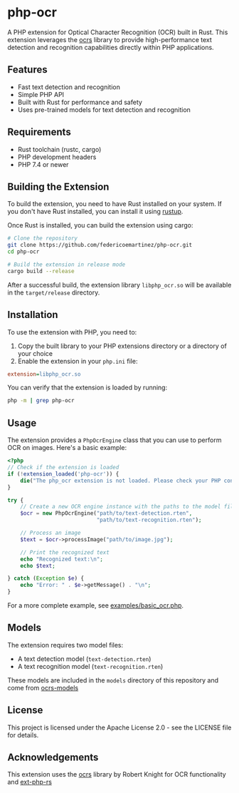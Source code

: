 # php-ocr

A PHP extension for Optical Character Recognition (OCR) built in Rust. This extension leverages the [ocrs](https://github.com/robertknight/ocrs) library to provide high-performance text detection and recognition capabilities directly within PHP applications.

## Features

- Fast text detection and recognition
- Simple PHP API
- Built with Rust for performance and safety
- Uses pre-trained models for text detection and recognition

## Requirements

- Rust toolchain (rustc, cargo)
- PHP development headers
- PHP 7.4 or newer

## Building the Extension

To build the extension, you need to have Rust installed on your system. If you don't have Rust installed, you can install it using [rustup](https://rustup.rs/).

Once Rust is installed, you can build the extension using cargo:

```bash
# Clone the repository
git clone https://github.com/federicoemartinez/php-ocr.git
cd php-ocr

# Build the extension in release mode
cargo build --release
```

After a successful build, the extension library `libphp_ocr.so` will be available in the `target/release` directory.

## Installation

To use the extension with PHP, you need to:

1. Copy the built library to your PHP extensions directory or a directory of your choice
2. Enable the extension in your `php.ini` file:

```ini
extension=libphp_ocr.so
```

You can verify that the extension is loaded by running:

```bash
php -m | grep php-ocr
```

## Usage

The extension provides a `PhpOcrEngine` class that you can use to perform OCR on images. Here's a basic example:

```php
<?php
// Check if the extension is loaded
if (!extension_loaded('php-ocr')) {
    die("The php_ocr extension is not loaded. Please check your PHP configuration.\n");
}

try {
    // Create a new OCR engine instance with the paths to the model files
    $ocr = new PhpOcrEngine("path/to/text-detection.rten", 
                            "path/to/text-recognition.rten");

    // Process an image
    $text = $ocr->processImage("path/to/image.jpg");

    // Print the recognized text
    echo "Recognized text:\n";
    echo $text;

} catch (Exception $e) {
    echo "Error: " . $e->getMessage() . "\n";
}
```

For a more complete example, see [examples/basic_ocr.php](examples/basic_ocr.php).

## Models

The extension requires two model files:
- A text detection model (`text-detection.rten`)
- A text recognition model (`text-recognition.rten`)

These models are included in the `models` directory of this repository and come from [ocrs-models](https://github.com/robertknight/ocrs-models)

## License

This project is licensed under the Apache License 2.0 - see the LICENSE file for details.

## Acknowledgements

This extension uses the [ocrs](https://github.com/robertknight/ocrs) library by Robert Knight for OCR functionality and [ext-php-rs](https://github.com/davidcole1340/ext-php-rs)
